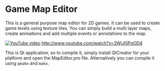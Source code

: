 # Game Map Editor
This is a general purpose map editor for 2D games. It can be used to create game levels using texture tiles. You can simply build a multi layer maps, create animations and add multiple events or annotations to the map. 

[![YouTube video](http://img.youtube.com/vi/3WjJj5PqOD4/0.jpg)](http://www.youtube.com/watch?v=3WjJj5PqOD4)
http://www.youtube.com/watch?v=3WjJj5PqOD4

This is Qt application, so to compile it, simply install QtCreator for your platform and open the MapEditor.pro file. Alternatively you can compile it using `qmake` and `make`.
